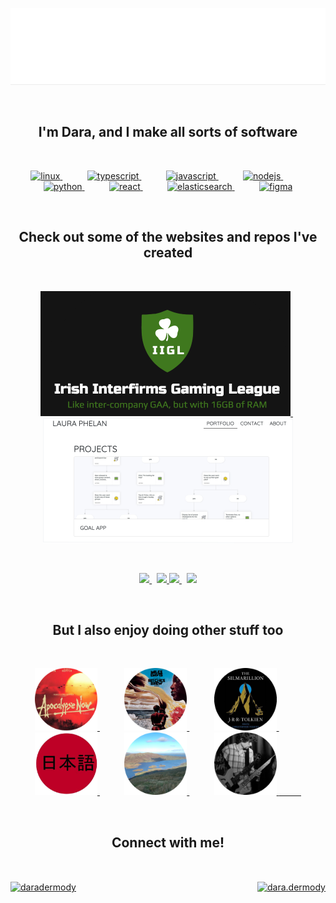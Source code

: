 ![](./hello_there_mountains.gif)

<div>&nbsp;</div>
<h2 align="center">I'm Dara, and I make all sorts of software</h1>
<div>&nbsp;</div>

<p align="center">
  <a href="https://www.linux.org/" target="_blank">
    <img src="https://devicons.github.io/devicon/devicon.git/icons/linux/linux-original.svg" alt="linux" width="40" height="40"/>
  </a>
  <span>&nbsp;&nbsp;&nbsp;&nbsp; &nbsp;&nbsp;&nbsp;&nbsp;</span>
  <a href="https://www.typescriptlang.org/" target="_blank">
    <img src="https://devicons.github.io/devicon/devicon.git/icons/typescript/typescript-original.svg" alt="typescript" width="40" height="40"/>
  </a>
  <span>&nbsp;&nbsp;&nbsp;&nbsp; &nbsp;&nbsp;&nbsp;&nbsp;</span>
  <a href="https://developer.mozilla.org/en-US/docs/Web/JavaScript" target="_blank">
    <img src="https://devicons.github.io/devicon/devicon.git/icons/javascript/javascript-original.svg" alt="javascript" width="40" height="40"/>
  </a>
  <span>&nbsp;&nbsp;&nbsp;&nbsp; &nbsp;&nbsp;&nbsp;&nbsp;</span>
  <a href="https://nodejs.org" target="_blank">
    <img src="https://devicons.github.io/devicon/devicon.git/icons/nodejs/nodejs-original-wordmark.svg" alt="nodejs" width="40" height="40"/>
  </a>
  <span>&nbsp;&nbsp;&nbsp;&nbsp; &nbsp;&nbsp;&nbsp;&nbsp;</span>
  <a href="https://www.python.org" target="_blank">
    <img src="https://devicons.github.io/devicon/devicon.git/icons/python/python-original.svg" alt="python" width="40" height="40"/>
  </a>
  <span>&nbsp;&nbsp;&nbsp;&nbsp; &nbsp;&nbsp;&nbsp;&nbsp;</span>
  <a href="https://reactjs.org/" target="_blank">
    <img src="https://devicons.github.io/devicon/devicon.git/icons/react/react-original-wordmark.svg" alt="react" width="40" height="40"/>
  </a>
  <span>&nbsp;&nbsp;&nbsp;&nbsp; &nbsp;&nbsp;&nbsp;&nbsp;</span>
  <a href="https://www.elastic.co" target="_blank">
    <img src="https://www.vectorlogo.zone/logos/elastic/elastic-icon.svg" alt="elasticsearch" width="40" height="40"/>
  </a>
  <span>&nbsp;&nbsp;&nbsp;&nbsp; &nbsp;&nbsp;&nbsp;&nbsp;</span>
  <a href="https://www.figma.com/" target="_blank">
    <img src="https://www.vectorlogo.zone/logos/figma/figma-icon.svg" alt="figma" width="40" height="40"/>
  </a>
</p>

<div>&nbsp;</div>
<h2 align="center">Check out some of the websites and repos I've created</h1>
<div>&nbsp;</div>

<p align="center">
  <a href="https://irishinterfirmsgaming.ie" target="_blank">
    <img src="./irishinterfirmsgaming.ie.png" width="400"/>
  </a>
  <span>&nbsp;</span>
  <a href="https://lauramjphelan.com" target="_blank">
    <img src="./lauramjphelan.com.png" width="400"/>
  </a>
</p>

<div>&nbsp;</div>

<p align="center">
  <a href="https://github.com/daradermody/poll-watch" target="_blank">
    <img src="https://gh-card.dev/repos/daradermody/poll-watch.svg" width="400"/>
  </a>
  <span>&nbsp;</span>
  <a href="https://github.com/daradermody/ConsoleTable" target="_blank">
    <img src="https://gh-card.dev/repos/daradermody/ConsoleTable.svg?v=2" width="400"/>
  </a>
  <a href="https://github.com/daradermody/shawshank-licence" target="_blank">
    <img src="https://gh-card.dev/repos/daradermody/shawshank-licence.svg" width="400"/>
  </a>
  <span>&nbsp;</span>
  <a href="https://github.com/daradermody/BallGobblers" target="_blank">
    <img src="https://gh-card.dev/repos/daradermody/BallGobblers.svg" width="400"/>
  </a>
</p>

<div>&nbsp;</div>
<h2 align="center">But I also enjoy doing other stuff too</h2>
<div>&nbsp;</div>

<p align="center">
  <a href="https://www.rottentomatoes.com/m/apocalypse_now" target="_blank">
    <img src="./movie_alt_circle.png" alt="Cinema" title="Cinema" width="100" height="100"/>
  </a>
  <span>&nbsp;&nbsp;&nbsp;&nbsp; &nbsp;&nbsp;&nbsp;&nbsp;</span>
  <a href="https://www.youtube.com/watch?v=50fB5L1vmn8" target="_blank">
    <img src="./jazz_circle.png" alt="Prog rock and jazz fusion" title="Prog rock and jazz fusion" width="100" height="100"/>
  </a>
  <span>&nbsp;&nbsp;&nbsp;&nbsp; &nbsp;&nbsp;&nbsp;&nbsp;</span>
  <a href="https://www.goodreads.com/book/show/7332.The_Silmarillion" target="_blank">
    <img src="./book_circle.png" alt="J. R. R. Tolkien" title="J. R. R. Tolkien" width="100" height="100"/>
  </a>
  <span>&nbsp;&nbsp;&nbsp;&nbsp; &nbsp;&nbsp;&nbsp;&nbsp;</span>
  <a href="https://youtu.be/FtC4v2q1LRw?t=111" target="_blank">
    <img src="./japanese_circle.png" alt="Languages" title="Languages" width="100" height="100"/>
  </a>
  <span>&nbsp;&nbsp;&nbsp;&nbsp; &nbsp;&nbsp;&nbsp;&nbsp;</span>
  <a href="https://www.rottentomatoes.com/m/apocalypse_now" target="_blank">
    <img src="./mountains_circle.png" alt="Hiking" title="Hiking" width="100" height="100"/>
  </a>
  <span>&nbsp;&nbsp;&nbsp;&nbsp; &nbsp;&nbsp;&nbsp;&nbsp;</span>
  <a href="https://goo.gl/maps/Nn5pBoaWuoqnMy2n8" target="_blank">
    <img src="./music_circle.png" alt="Playing music" title="Playing music" width="100" height="100"/>
    <span>&nbsp;&nbsp;&nbsp;&nbsp; &nbsp;&nbsp;&nbsp;&nbsp;</span>
  </a>
</p>

<div>&nbsp;</div>
<h2 align="center">Connect with me!</h2>
<div>&nbsp;</div>

<p align="center" style="display: flex; justify-content: space-between">
  <a href="https://linkedin.com/in/daradermody" target="blank">
    <img align="center" src="https://cdn.jsdelivr.net/npm/simple-icons@3.0.1/icons/linkedin.svg" alt="daradermody" height="30" width="40" />
  </a>
  <a href="https://fb.com/dara.dermody" target="blank">
    <img align="center" src="https://cdn.jsdelivr.net/npm/simple-icons@3.0.1/icons/facebook.svg" alt="dara.dermody" height="30" width="40" />
  </a>
</p>

